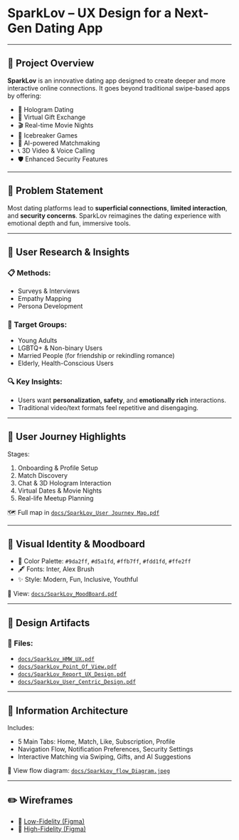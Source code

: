 
# SparkLov – UX Design for a Next-Gen Dating App


---

## 📌 Project Overview

**SparkLov** is an innovative dating app designed to create deeper and more interactive online connections. It goes beyond traditional swipe-based apps by offering:

- 👥 Hologram Dating  
- 🎁 Virtual Gift Exchange  
- 🎬 Real-time Movie Nights  
- 🧊 Icebreaker Games  
- 🤖 AI-powered Matchmaking  
- 📞 3D Video & Voice Calling  
- 🛡️ Enhanced Security Features

---

## 🎯 Problem Statement

Most dating platforms lead to **superficial connections**, **limited interaction**, and **security concerns**. SparkLov reimagines the dating experience with emotional depth and fun, immersive tools.

---

## 👤 User Research & Insights

### 📋 Methods:
- Surveys & Interviews
- Empathy Mapping
- Persona Development

### 👥 Target Groups:
- Young Adults
- LGBTQ+ & Non-binary Users
- Married People (for friendship or rekindling romance)
- Elderly, Health-Conscious Users

### 🔍 Key Insights:
- Users want **personalization, safety**, and **emotionally rich** interactions.
- Traditional video/text formats feel repetitive and disengaging.

---

## 🧭 User Journey Highlights

Stages:
1. Onboarding & Profile Setup
2. Match Discovery
3. Chat & 3D Hologram Interaction
4. Virtual Dates & Movie Nights
5. Real-life Meetup Planning

🗺️ Full map in [`docs/SparkLov_User Journey Map.pdf`](docs/SparkLov_User%20Journey%20Map.pdf)

---

## 🎨 Visual Identity & Moodboard

- 🎨 Color Palette: `#9da2ff`, `#d5a1fd`, `#ffb7ff`, `#fdd1fd`, `#ffe2ff`
- 🖋️ Fonts: Inter, Alex Brush
- ✨ Style: Modern, Fun, Inclusive, Youthful

📘 View: [`docs/SparkLov_MoodBoard.pdf`](docs/SparkLov_MoodBoard.pdf)

---

## 📐 Design Artifacts


### 📂 Files:
- [`docs/SparkLov_HMW_UX.pdf`](docs/SparkLov_HMW_UX.pdf)
- [`docs/SparkLov_Point_Of_View.pdf`](docs/SparkLov_Point_Of_View.pdf)
- [`docs/SparkLov_Report_UX_Design.pdf`](docs/SparkLov_Report_UX_Design.pdf)
- [`docs/SparkLov_User_Centric_Design.pdf`](docs/SparkLov_User_Centric_Design.pdf)

---

## 🧠 Information Architecture

Includes:
- 5 Main Tabs: Home, Match, Like, Subscription, Profile  
- Navigation Flow, Notification Preferences, Security Settings  
- Interactive Matching via Swiping, Gifts, and AI Suggestions

🧾 View flow diagram: [`docs/SparkLov_flow_Diagram.jpeg`](docs/SparkLov_flow_Diagram.jpeg)

---



## ✏️ Wireframes
- 🔹 [Low-Fidelity (Figma)](https://www.figma.com/design/yI71YhleppH1sZiSxbG5By/DatingApp_Wireframe?node-id=0-1&p=f)
- 🔸 [High-Fidelity (Figma)](https://www.figma.com/design/gJXzYD3yBpGihYkDvfc43Q/mobile-dating?node-id=0-1&p=f)
